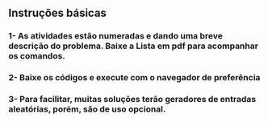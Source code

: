 ## Instruções básicas

### 1- As atividades estão numeradas e dando uma breve descrição do problema. Baixe a Lista em pdf para acompanhar os comandos.

### 2- Baixe os códigos e execute com o navegador de preferência 

### 3- Para facilitar, muitas soluções terão geradores de entradas aleatórias, porém, são de uso opcional.

